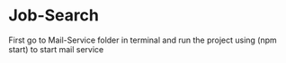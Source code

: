 # Job-Search

First go to Mail-Service folder in terminal and run the project using (npm start) to start mail service
